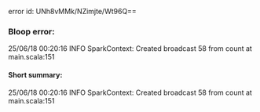 error id: UNh8vMMk/NZimjte/Wt96Q==
### Bloop error:

25/06/18 00:20:16 INFO SparkContext: Created broadcast 58 from count at main.scala:151
#### Short summary: 

25/06/18 00:20:16 INFO SparkContext: Created broadcast 58 from count at main.scala:151